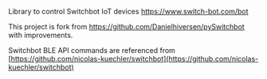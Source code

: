 Library to control Switchbot IoT devices https://www.switch-bot.com/bot

This project is fork from https://github.com/Danielhiversen/pySwitchbot with improvements.  

Switchbot BLE API commands are referenced from [https://github.com/nicolas-kuechler/switchbot](https://github.com/nicolas-kuechler/switchbot)

